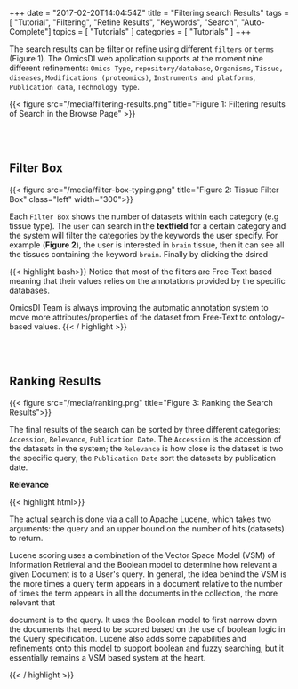 +++
date = "2017-02-20T14:04:54Z"
title = "Filtering search Results"
tags        = [ "Tutorial", "Filtering", "Refine Results", "Keywords", "Search", "Auto-Complete"]
topics      = [ "Tutorials" ]
categories  = [ "Tutorials" ]
+++

The search results can be filter or refine using different ``filters`` or ``terms`` (Figure 1).
The OmicsDI web application supports at the moment nine different refinements: ``Omics Type``, ``repository/database``,
``Organisms``, ``Tissue, diseases``,  ``Modifications (proteomics)``, ``Instruments and platforms``, ``Publication data``,
``Technology type``.

{{< figure src="/media/filtering-results.png" title="Figure 1: Filtering results of Search in the Browse Page" >}}

</br></br>

## Filter Box

{{< figure src="/media/filter-box-typing.png" title="Figure 2: Tissue Filter Box" class="left" width="300">}}

Each ``Filter Box`` shows the number of datasets within each category (e.g tissue type). The ``user`` can search in the  **textfield**
for a certain category and the system will filter the categories by the keywords the user specify. For example (**Figure 2**), the user is interested
in ``brain`` tissue, then it can see all the tissues containing the keyword ``brain``. Finally by clicking the dsired


{{< highlight bash>}}
Notice that most of the filters are Free-Text based meaning that their values relies on the
annotations provided by the specific databases.

OmicsDI Team is always improving the automatic annotation system to move more attributes/properties of the dataset
from Free-Text to ontology-based values.
{{< / highlight >}}

</br></br>

## Ranking Results


{{< figure src="/media/ranking.png" title="Figure 3: Ranking the Search Results">}}

The final results of the search can be sorted by three different categories: ``Accession``, ``Relevance``, ``Publication Date``. The
``Accession`` is the accession of the datasets in the system; the ``Relevance`` is how close is the dataset is two the specific query; the
``Publication Date`` sort the datasets by publication date.

**Relevance**

{{< highlight html>}}

The actual search is done via a call to Apache Lucene, which takes two arguments: the query and an upper bound on the number of hits (datasets) to return.

Lucene scoring uses a combination of the Vector Space Model (VSM) of Information Retrieval and the Boolean model to determine how relevant a given Document is to a User's query. In general, the idea behind the VSM is the more times a query term appears in a document relative to the number of times the term appears in all the documents in the collection, the more relevant that

document is to the query. It uses the Boolean model to first narrow down the documents that need to be scored based on the use of boolean logic in the Query specification. Lucene also adds some capabilities and refinements onto this model to support boolean and fuzzy searching, but it essentially remains a VSM based system at the heart.



{{< / highlight >}}
